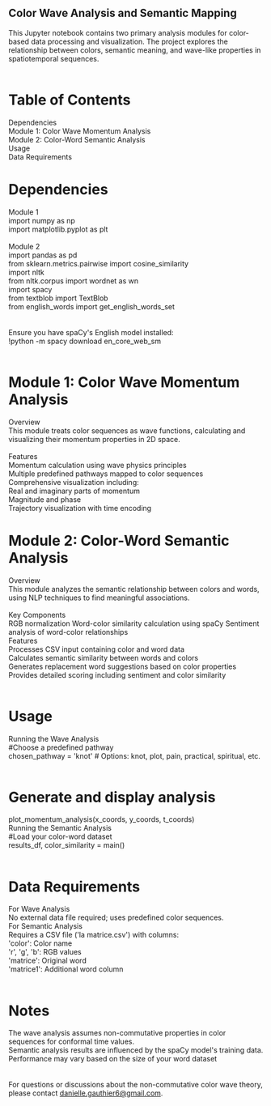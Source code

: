 ## Color Wave Analysis and Semantic Mapping
This Jupyter notebook contains two primary analysis modules for color-based data processing and visualization. The project explores the relationship between colors, semantic meaning, and wave-like properties in spatiotemporal sequences.<br>
<br>
# Table of Contents
Dependencies<br>
Module 1: Color Wave Momentum Analysis<br>
Module 2: Color-Word Semantic Analysis<br>
Usage<br>
Data Requirements<br>

# Dependencies
Module 1<br>
import numpy as np<br>
import matplotlib.pyplot as plt<br>
<br>
Module 2<br>
import pandas as pd<br>
from sklearn.metrics.pairwise import cosine_similarity<br>
import nltk<br>
from nltk.corpus import wordnet as wn<br>
import spacy<br>
from textblob import TextBlob<br>
from english_words import get_english_words_set<br>
<br>
<br>
Ensure you have spaCy's English model installed:<br>
!python -m spacy download en_core_web_sm<br>
<br>
# Module 1: Color Wave Momentum Analysis
Overview<br>
This module treats color sequences as wave functions, calculating and visualizing their momentum properties in 2D space.<br>
<br>
Features<br>
Momentum calculation using wave physics principles<br>
Multiple predefined pathways mapped to color sequences<br>
Comprehensive visualization including:<br>
Real and imaginary parts of momentum<br>
Magnitude and phase<br>
Trajectory visualization with time encoding<br>

# Module 2: Color-Word Semantic Analysis
Overview<br>
This module analyzes the semantic relationship between colors and words, using NLP techniques to find meaningful associations.<br>
<br>
Key Components<br>
RGB normalization
Word-color similarity calculation using spaCy
Sentiment analysis of word-color relationships
<br>
Features<br>
Processes CSV input containing color and word data<br>
Calculates semantic similarity between words and colors<br>
Generates replacement word suggestions based on color properties<br>
Provides detailed scoring including sentiment and color similarity<br>
<br>
# Usage
Running the Wave Analysis<br>
#Choose a predefined pathway<br>
chosen_pathway = 'knot'  # Options: knot, plot, pain, practical, spiritual, etc.<br>
<br>
# Generate and display analysis
plot_momentum_analysis(x_coords, y_coords, t_coords)<br>
Running the Semantic Analysis<br>
#Load your color-word dataset<br>
results_df, color_similarity = main()<br>
<br>
# Data Requirements
For Wave Analysis<br>
No external data file required; uses predefined color sequences.<br>
For Semantic Analysis<br>
Requires a CSV file ('la matrice.csv') with columns:<br>
'color': Color name<br>
'r', 'g', 'b': RGB values<br>
'matrice': Original word<br>
'matrice1': Additional word column<br>
<br>
# Notes
The wave analysis assumes non-commutative properties in color sequences for conformal time values.<br>
Semantic analysis results are influenced by the spaCy model's training data.<br>
Performance may vary based on the size of your word dataset<br>
<br>
<br>
For questions or discussions about the non-commutative color wave theory, please contact danielle.gauthier6@gmail.com.
